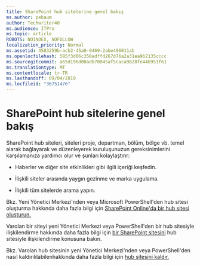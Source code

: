```yaml
---
title: SharePoint hub sitelerine genel bakış
ms.author: pebaum
author: Techwriter40
ms.audience: ITPro
ms.topic: article
ROBOTS: NOINDEX, NOFOLLOW
localization_priority: Normal
ms.assetid: 4583259b-acb2-45a0-9469-2abe496011ab
ms.openlocfilehash: 585f3d06c358adffd267d76a2a31ea9b2135cccc
ms.sourcegitcommit: a65d196d00adb70045af5caca9828fe44b951f61
ms.translationtype: MT
ms.contentlocale: tr-TR
ms.lasthandoff: 09/04/2019
ms.locfileid: "36751476"
---
```

# <a name="sharepoint-hub-sites-overview"></a>SharePoint hub sitelerine genel bakış

SharePoint hub siteleri, siteleri proje, departman, bölüm, bölge vb. temel alarak bağlayarak ve düzenleyerek kuruluşunuzun gereksinimlerini karşılamanıza yardımcı olur ve şunları kolaylaştırır:

- Haberler ve diğer site etkinlikleri gibi ilgili içeriği keşfedin.


- İlişkili siteler arasında yaygın gezinme ve marka uygulama.


- İlişkili tüm sitelerde arama yapın.


Bkz. Yeni Yönetici Merkezi'nden veya Microsoft PowerShell'den hub sitesi oluşturma hakkında daha fazla bilgi için [SharePoint Online'da bir hub sitesi oluşturun.](https://docs.microsoft.com/sharepoint/create-hub-site) 

Varolan bir siteyi yeni Yönetici Merkezi veya PowerShell'den bir hub sitesiyle ilişkilendirme hakkında daha fazla bilgi için [bir SharePoint sitesini](https://support.office.com/article/associate-a-sharepoint-site-with-a-hub-site-ae0009fd-af04-4d3d-917d-88edb43efc05) hub sitesiyle ilişkilendirme konusuna bakın.  

Bkz. Varolan hub sitesinin yeni Yönetici Merkezi'nden veya PowerShell'den nasıl kaldırılılabilenhakkında daha fazla bilgi için [hub sitesini kaldır.](https://docs.microsoft.com/sharepoint/remove-hub-site) 
